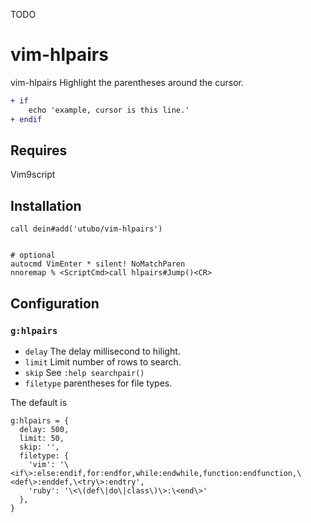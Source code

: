 TODO

# vim-hlpairs

vim-hlpairs Highlight the parentheses around the cursor.

```diff
+ if
    echo 'example, cursor is this line.'
+ endif
```

## Requires

Vim9script

## Installation

```vim
call dein#add('utubo/vim-hlpairs')


# optional
autocmd VimEnter * silent! NoMatchParen
nnoremap % <ScriptCmd>call hlpairs#Jump()<CR>
```

## Configuration

### `g:hlpairs`

- `delay` The delay millisecond to hilight.
- `limit` Limit number of rows to search.
- `skip` See `:help searchpair()`
- `filetype` parentheses for file types.

The default is
```vimscript
g:hlpairs = {
  delay: 500,
  limit: 50,
  skip: '',
  filetype: {
    'vim': '\<if\>:else:endif,for:endfor,while:endwhile,function:endfunction,\<def\>:enddef,\<try\>:endtry',
    'ruby': '\<\(def\|do\|class\)\>:\<end\>'
  },
}
```

